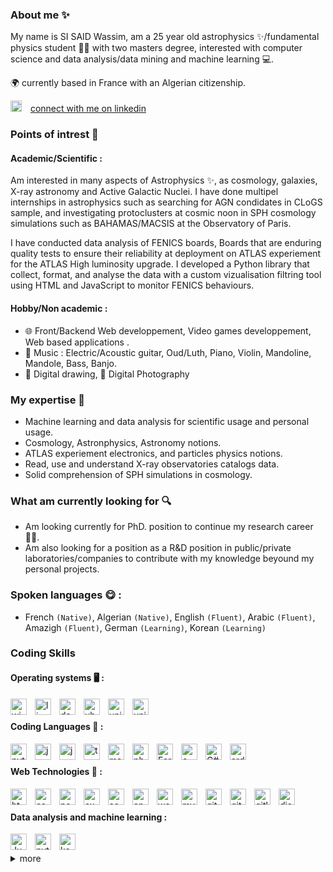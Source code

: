 ### About me ✨

My name is SI SAID Wassim, am a 25 year old astrophysics ✨/fundamental physics student 👨‍🎓 with two masters degree, interested with computer science and data analysis/data mining and machine learning 💻.

🌍 currently based in France with an Algerian citizenship.

<a href="https://www.linkedin.com/in/wasisaid/"><img  alt="linkedin" width="18px" style="padding-right:10px" src="https://cdn.jsdelivr.net/gh/devicons/devicon/icons/linkedin/linkedin-original.svg" /></a> [connect with me on linkedin](https://www.linkedin.com/in/wasisaid/)

### Points of intrest 💫
#### Academic/Scientific :
Am interested in many aspects of Astrophysics ✨, as cosmology, galaxies, X-ray astronomy and Active Galactic Nuclei. I have done multipel internships in astrophysics such as searching for AGN condidates in CLoGS sample, and investigating protoclusters at cosmic noon in SPH cosmology simulations such as BAHAMAS/MACSIS at the Observatory of Paris.

I have conducted data analysis of FENICS boards, Boards that are enduring quality tests to ensure their reliability at deployment on ATLAS experiement for the ATLAS High luminosity upgrade. I developed a Python library that collect, format, and analyse the data with a custom vizualisation filtring tool using HTML and JavaScript to monitor FENICS behaviours.

#### Hobby/Non academic :
* 🌐 Front/Backend Web developpement, Video games developpement, Web based applications .
* 🎵 Music : Electric/Acoustic guitar, Oud/Luth, Piano, Violin, Mandoline, Mandole, Bass, Banjo.
* 🎨 Digital drawing, 📸 Digital Photography

### My expertise 🧠
* Machine learning and data analysis for scientific usage and personal usage.
* Cosmology, Astronphysics, Astronomy notions.
* ATLAS experiement electronics, and particles physics notions.
* Read, use and understand X-ray observatories catalogs data.
* Solid comprehension of SPH simulations in cosmology.

### What am currently looking for 🔍

* Am looking currently for PhD. position to continue my research career👨‍🔬.
* Am also looking for a position as a R&D position in public/private laboratories/companies to contribute with my knowledge beyound my personal projects.

### Spoken languages 😋 :
* French `(Native)`, Algerian `(Native)`, English `(Fluent)`, Arabic `(Fluent)`, Amazigh `(Fluent)`, German `(Learning)`, Korean `(Learning)`

### Coding Skills 
#### Operating systems 🖥 :
<div aligh="center">
<img  align="left" alt="windows" width="26px" style="padding-right:10px"  src="https://cdn.jsdelivr.net/gh/devicons/devicon/icons/windows8/windows8-original.svg" />
<img align="left" alt="linux" width="26px" style="padding-right:10px" src="https://cdn.jsdelivr.net/gh/devicons/devicon/icons/linux/linux-original.svg" />
<img  align="left" alt="debian" width="26px" style="padding-right:10px" src="https://cdn.jsdelivr.net/gh/devicons/devicon/icons/debian/debian-original.svg" />
<img  align="left" alt="ubuntu" width="26px" style="padding-right:10px" src="https://cdn.jsdelivr.net/gh/devicons/devicon/icons/ubuntu/ubuntu-plain.svg" />
<img  align="left" alt="unix" width="26px" style="padding-right:10px" src="https://cdn.jsdelivr.net/gh/devicons/devicon/icons/unix/unix-original.svg" />
<img align="left" alt="unix" width="26px" style="padding-right:10px" src="https://cdn.jsdelivr.net/gh/devicons/devicon/icons/bash/bash-original.svg" />
</div>
&nbsp;
&nbsp;

#### Coding Languages 💾 :
<img align="left" alt="python" width="26px" style="padding-right:10px" src="https://cdn.jsdelivr.net/gh/devicons/devicon/icons/python/python-original.svg" />
<img align="left" alt="java" width="26px" style="padding-right:10px"  src="https://cdn.jsdelivr.net/gh/devicons/devicon/icons/java/java-original.svg" />
<img  align="left" alt="javascript" width="26px" style="padding-right:10px"  src="https://cdn.jsdelivr.net/gh/devicons/devicon/icons/javascript/javascript-original.svg" />
<img  align="left" alt="typescript" width="26px" style="padding-right:10px"  src="https://cdn.jsdelivr.net/gh/devicons/devicon/icons/typescript/typescript-original.svg" />
<img align="left" alt="matlab" width="26px" style="padding-right:10px"  src="https://cdn.jsdelivr.net/gh/devicons/devicon/icons/matlab/matlab-original.svg" />
<img  align="left" alt="php" width="26px" style="padding-right:10px" src="https://cdn.jsdelivr.net/gh/devicons/devicon/icons/php/php-original.svg" />
<img align="left" alt="Fortran90" width="26px" style="padding-right:10px" src="https://upload.wikimedia.org/wikipedia/commons/b/b8/Fortran_logo.svg" />
<img align="left" alt="c++" width="26px" style="padding-right:10px" src="https://cdn.jsdelivr.net/gh/devicons/devicon/icons/cplusplus/cplusplus-original.svg" />
<img  align="left" alt="C#" width="26px" style="padding-right:10px"  src="https://cdn.jsdelivr.net/gh/devicons/devicon/icons/csharp/csharp-original.svg" />
<img align="left" alt="arduino" width="26px" style="padding-right:10px" src="https://cdn.jsdelivr.net/gh/devicons/devicon/icons/arduino/arduino-original-wordmark.svg" />

&nbsp;
&nbsp;

#### Web Technologies 💾 :
<img  align="left" alt="html" width="26px" style="padding-right:10px"  src="https://cdn.jsdelivr.net/gh/devicons/devicon/icons/html5/html5-original.svg" />
<img  align="left" alt="css" width="26px" style="padding-right:10px" src="https://cdn.jsdelivr.net/gh/devicons/devicon/icons/css3/css3-original.svg" />
<img align="left" alt="nodejs" width="26px" style="padding-right:10px" src="https://cdn.jsdelivr.net/gh/devicons/devicon/icons/nodejs/nodejs-original.svg" />
<img align="left" alt="express" width="26px" style="padding-right:10px" src="https://cdn.jsdelivr.net/gh/devicons/devicon/icons/express/express-original.svg" />
<img align="left" alt="scketio" width="26px" style="padding-right:10px"  src="https://cdn.jsdelivr.net/gh/devicons/devicon/icons/socketio/socketio-original.svg" />
<img align="left" alt="apache" width="26px" style="padding-right:10px"  src="https://cdn.jsdelivr.net/gh/devicons/devicon/icons/apache/apache-original.svg" />
<img align="left" alt="wordpress" width="26px" style="padding-right:10px" src="https://cdn.jsdelivr.net/gh/devicons/devicon/icons/wordpress/wordpress-original.svg" />
<img   align="left" alt="mysql" width="26px" style="padding-right:10px"  src="https://cdn.jsdelivr.net/gh/devicons/devicon/icons/mysql/mysql-original.svg" />
<img  align="left" alt="git" width="26px" style="padding-right:10px"  src="https://cdn.jsdelivr.net/gh/devicons/devicon/icons/git/git-original.svg" />
<img  align="left" alt="github" width="26px" style="padding-right:10px"  src="https://cdn.jsdelivr.net/gh/devicons/devicon/icons/github/github-original.svg" />
<img  align="left" alt="gitlab" width="26px" style="padding-right:10px"  src="https://cdn.jsdelivr.net/gh/devicons/devicon/icons/gitlab/gitlab-original.svg" />
<img align="left" alt="discordjs" width="26px" style="padding-right:10px" src="https://cdn.jsdelivr.net/gh/devicons/devicon/icons/discordjs/discordjs-original.svg" />

&nbsp;
&nbsp;


#### Data analysis and machine learning :
<img align="left" alt="JupyterNotebook" width="26px" style="padding-right:10px" src="https://cdn.jsdelivr.net/gh/devicons/devicon/icons/jupyter/jupyter-original-wordmark.svg" />
<img align="left" alt="pytorch" width="26px" style="padding-right:10px" src="https://cdn.jsdelivr.net/gh/devicons/devicon/icons/pytorch/pytorch-original.svg" />
<img  align="left" alt="kaggle" width="26px" style="padding-right:10px"  src="https://cdn.jsdelivr.net/gh/devicons/devicon/icons/kaggle/kaggle-original.svg" />


&nbsp;
&nbsp;


<details>
<summary>more</summary>
<h4>Other tools 💾 :</h4> 
<img  align="left" alt="Markdowns" width="26px" style="padding-right:10px" src="https://cdn.jsdelivr.net/gh/devicons/devicon/icons/markdown/markdown-original.svg" />
<img  align="left" alt="vscode" width="26px" style="padding-right:10px"  src="https://cdn.jsdelivr.net/gh/devicons/devicon/icons/vscode/vscode-original.svg" />
<img  align="left" alt="latex" width="26px" style="padding-right:10px" src="https://cdn.jsdelivr.net/gh/devicons/devicon/icons/latex/latex-original.svg" />
<img  align="left" alt="photoshop" width="26px" style="padding-right:10px"  src="https://cdn.jsdelivr.net/gh/devicons/devicon/icons/photoshop/photoshop-plain.svg" />
<img   align="left" alt="unity" width="26px" style="padding-right:10px"  src="https://cdn.jsdelivr.net/gh/devicons/devicon/icons/unity/unity-original.svg" />
<img  align="left" alt="docker" width="26px" style="padding-right:10px"  src="https://cdn.jsdelivr.net/gh/devicons/devicon/icons/docker/docker-original.svg" />
<img  align="left" alt="filezilla" width="26px" style="padding-right:10px"  src="https://cdn.jsdelivr.net/gh/devicons/devicon/icons/filezilla/filezilla-plain.svg" />
<img  align="left" alt="SSH" width="26px" style="padding-right:10px"  src="https://cdn.jsdelivr.net/gh/devicons/devicon/icons/ssh/ssh-original.svg" />
</details>
